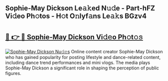 ## Sophie-May Dickson Le𝚊𝚔ed N𝚞𝚍e - Part-hFZ Vi𝚍eo Ph𝚘tos - H𝚘t O𝚗lyf𝚊ns Le𝚊𝚔s BGzv4

# <h2><a href="http://hf7417r.feru.top/?c=Sophie-May+Dickson">🔗 👉 🔴 Sophie-May Dickson Vi𝚍𝚎o Ph𝚘t𝚘𝚜</a></h2>

[![Sophie-May Dickson Nu𝚍𝚎s](https://i.imgur.com/0TWrTi3.gif)](http://hf7417r.feru.top/?c=Sophie-May+Dickson)
Online content creator Sophie-May Dickson who has gained popularity for posting lifestyle and dance-related content, including dance trend performances and mini vlogs. The media plays Sophie-May Dickson a significant role in shaping the perception of public figures. 
